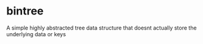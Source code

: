 # bintree
A simple highly abstracted tree data structure that doesnt actually store the underlying data or keys

